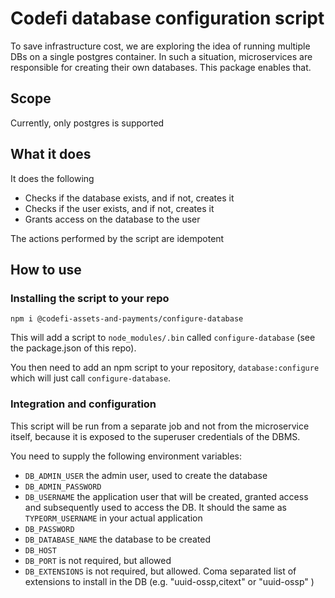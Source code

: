 # Codefi database configuration script

To save infrastructure cost, we are exploring the idea of running multiple DBs on a single postgres container. In such a situation, microservices are responsible for creating their own databases. This package enables that.

## Scope

Currently, only postgres is supported

## What it does

It does the following
* Checks if the database exists, and if not, creates it
* Checks if the user exists, and if not, creates it
* Grants access on the database to the user

The actions performed by the script are idempotent

## How to use

### Installing the script to your repo

`npm i @codefi-assets-and-payments/configure-database`

This will add a script to `node_modules/.bin` called `configure-database` (see the package.json of this repo).

You then need to add an npm script to your repository, `database:configure` which will just call `configure-database`.

### Integration and configuration

This script will be run from a separate job and not from the microservice itself, because it is exposed to the superuser credentials of the DBMS.

You need to supply the following environment variables:

* `DB_ADMIN_USER` the admin user, used to create the database
* `DB_ADMIN_PASSWORD`
* `DB_USERNAME` the application user that will be created, granted access and subsequently used to access the DB. It should the same as `TYPEORM_USERNAME` in your actual application
* `DB_PASSWORD`
* `DB_DATABASE_NAME` the database to be created
* `DB_HOST`
* `DB_PORT` is not required, but allowed
* `DB_EXTENSIONS` is not required, but allowed. Coma separated list of extensions to install in the DB (e.g. "uuid-ossp,citext" or "uuid-ossp" )

